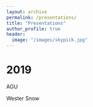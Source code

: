 ```yaml
---
layout: archive
permalink: /presentations/
title: "Presentations"
author_profile: true
header:
  image: "/images/skypick.jpg"
---
```


# 2019

AGU

Wester Snow
